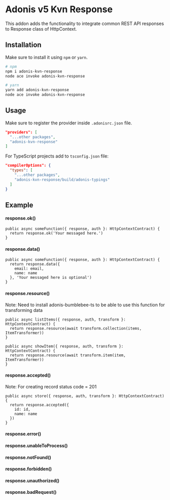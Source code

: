 # Adonis v5 Kvn Response

This addon adds the functionality to integrate common REST API responses to Response class of HttpContext.


## Installation

Make sure to install it using `npm` or `yarn`.

```bash
# npm
npm i adonis-kvn-response
node ace invoke adonis-kvn-response

# yarn
yarn add adonis-kvn-response
node ace invoke adonis-kvn-response
```

## Usage

Make sure to register the provider inside `.adonisrc.json` file.

```json
"providers": [
  "...other packages",
  "adonis-kvn-response"
]
```

For TypeScript projects add to `tsconfig.json` file:
```json
"compilerOptions": {
  "types": [
    "...other packages",
    "adonis-kvn-response/build/adonis-typings"
  ]
}
```

## Example

#### response.ok()
```
public async someFunction({ response, auth }: HttpContextContract) {
  return response.ok('Your messaged here.')
}
```
#### response.data()
```
public async someFunction({ response, auth }: HttpContextContract) {
  return response.data({
    email: email,
    name: name
  }, 'Your messaged here is optional')
}
```
#### response.resource()
Note: Need to install adonis-bumblebee-ts to be able to use this function for transforming data
```
public async listItems({ response, auth, transform }: HttpContextContract) {
  return response.resource(await transform.collection(items, ItemTransformer))
}

public async showItem({ response, auth, transform }: HttpContextContract) {
  return response.resource(await transform.item(item, ItemTransformer))
}
```
#### response.accepted()
Note: For creating record status code = 201
```
public async store({ response, auth, transform }: HttpContextContract) {
  return response.accepted({
    id: id,
    name: name
  })
}
```
#### response.error()

#### response.unableToProcess()

#### response.notFound()

#### response.forbidden()

#### response.unauthorized()

#### response.badRequest()
